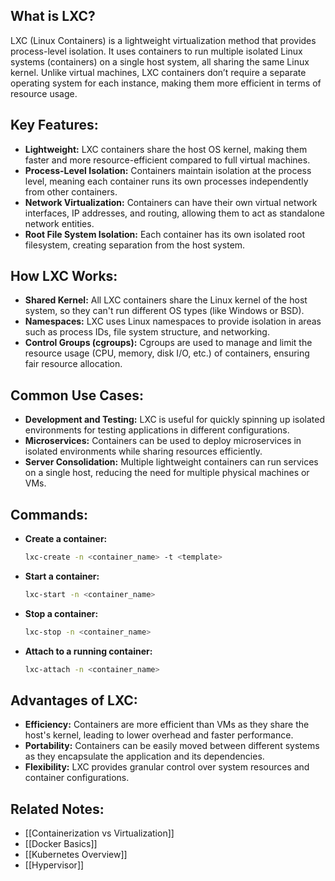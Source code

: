 ## What is LXC?
LXC (Linux Containers) is a lightweight virtualization method that provides process-level isolation. It uses containers to run multiple isolated Linux systems (containers) on a single host system, all sharing the same Linux kernel. Unlike virtual machines, LXC containers don’t require a separate operating system for each instance, making them more efficient in terms of resource usage.

## Key Features:
- **Lightweight:** LXC containers share the host OS kernel, making them faster and more resource-efficient compared to full virtual machines.
- **Process-Level Isolation:** Containers maintain isolation at the process level, meaning each container runs its own processes independently from other containers.
- **Network Virtualization:** Containers can have their own virtual network interfaces, IP addresses, and routing, allowing them to act as standalone network entities.
- **Root File System Isolation:** Each container has its own isolated root filesystem, creating separation from the host system.

## How LXC Works:
- **Shared Kernel:** All LXC containers share the Linux kernel of the host system, so they can't run different OS types (like Windows or BSD).
- **Namespaces:** LXC uses Linux namespaces to provide isolation in areas such as process IDs, file system structure, and networking.
- **Control Groups (cgroups):** Cgroups are used to manage and limit the resource usage (CPU, memory, disk I/O, etc.) of containers, ensuring fair resource allocation.

## Common Use Cases:
- **Development and Testing:** LXC is useful for quickly spinning up isolated environments for testing applications in different configurations.
- **Microservices:** Containers can be used to deploy microservices in isolated environments while sharing resources efficiently.
- **Server Consolidation:** Multiple lightweight containers can run services on a single host, reducing the need for multiple physical machines or VMs.

## Commands:
- **Create a container:**
    ```bash
    lxc-create -n <container_name> -t <template>
    ```
- **Start a container:**
    ```bash
    lxc-start -n <container_name>
    ```
- **Stop a container:**
    ```bash
    lxc-stop -n <container_name>
    ```
- **Attach to a running container:**
    ```bash
    lxc-attach -n <container_name>
    ```

## Advantages of LXC:
- **Efficiency:** Containers are more efficient than VMs as they share the host's kernel, leading to lower overhead and faster performance.
- **Portability:** Containers can be easily moved between different systems as they encapsulate the application and its dependencies.
- **Flexibility:** LXC provides granular control over system resources and container configurations.

## Related Notes:
- [[Containerization vs Virtualization]]
- [[Docker Basics]]
- [[Kubernetes Overview]]
- [[Hypervisor]]
